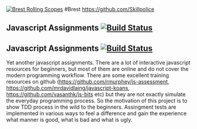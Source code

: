 [![Brest Rolling Scopes](http://brest.rollingscopes.com/images/logo_rs_text.svg)](http://brest.rollingscopes.com/)
#Brest https://github.com/Skillpolice
## Javascript Assignments  [![Build Status](https://travis-ci.org/Skillpolice/js-assignments.svg?branch=master)](https://travis-ci.org/Skillpolice/js-assignments)
## Javascript Assignments  [![Build Status](https://travis-ci.org/AisBrestEDU/js-assignments.svg?branch=master)](https://travis-ci.org/AisBrestEDU/js-assignments)

Yet another javascript assignments. There are a lot of interactive javascript resources for beginners, but most of them are online and do not cover the modern programming workflow. There are some excellent training resources on github (https://github.com/rmurphey/js-assessment, https://github.com/mrdavidlaing/javascript-koans, https://github.com/vasanthk/js-bits etc) but they are not exactly simulate the everyday programming process. So the motivation of this project is to show TDD process in the wild to the beginners. Assingment tests are implemented in various ways to feel a difference and gain the experience what manner is good, what is bad and what is ugly.
